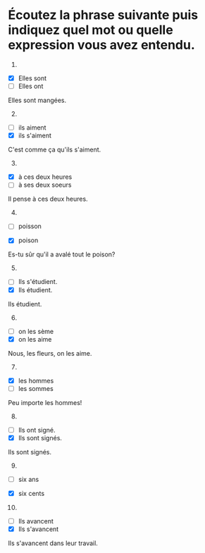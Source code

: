 # Écoutez la phrase suivante puis indiquez quel mot ou quelle expression vous avez entendu.
 
1. 
- [x] Elles sont
- [ ] Elles ont

Elles sont mangées.

2. 
- [ ] ils aiment
- [x] ils s'aiment

C'est comme ça qu'ils s'aiment.

3. 
- [x] à ces deux heures
- [ ] à ses deux soeurs

Il pense à ces deux heures.

4. 
- [ ] poisson
- [x] poison


Es-tu sûr qu'il a avalé tout le poison?



5. 
- [ ] Ils s'étudient.
- [x] Ils étudient.

Ils étudient.

6. 
- [ ] on les sème
- [x] on les aime

Nous, les fleurs, on les aime.

7. 
- [x] les hommes
- [ ] les sommes

Peu importe les hommes!

8. 
- [ ] Ils ont signé.
- [x] Ils sont signés.

Ils sont signés.

9. 
- [ ] six ans
- [x] six cents


10. 
- [ ] Ils avancent
- [x] Ils s'avancent

Ils s'avancent dans leur travail.
